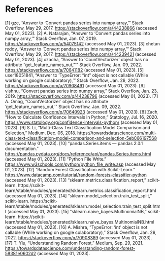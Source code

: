 # References
[1] gzc, “Answer to ‘Convert pandas series into numpy array,’” Stack Overflow, May 29, 2017. https://stackoverflow.com/a/44238866 (accessed May 01, 2023).
[2] A. Natarajan, “Answer to ‘Convert pandas series into numpy array,’” Stack Overflow, Jan. 07, 2019. https://stackoverflow.com/a/54075142 (accessed May 01, 2023).
[3]  chetan reddy, “Answer to ‘Convert pandas series into numpy array,’” Stack Overflow, May 29, 2017. https://stackoverflow.com/a/44239421 (accessed May 01, 2023).
[4] ozacha, “Answer to ‘CountVectorizer’ object has no attribute “get_feature_names_out,”’” Stack Overflow, Jan. 09, 2022. https://stackoverflow.com/a/70641182 (accessed May 01, 2023).
[5] user18051841, “Answer to ‘TypeError: “int” object is not callable (While working on google colaboratory),’” Stack Overflow, Jan. 29, 2022. https://stackoverflow.com/a/70908491 (accessed May 01, 2023).
[6] vishnu, “Convert pandas series into numpy array,” Stack Overflow, Jan. 23, 2019. https://stackoverflow.com/q/44238796 (accessed May 01, 2023).
[7] A. Omag, “CountVectorizer’ object has no attribute ‘get_feature_names_out,’” Stack Overflow, Jan. 09, 2022. https://stackoverflow.com/q/70640923 (accessed May 01, 2023).
[8] Zach, “How to Calculate Confidence Intervals in Python,” Statology, Jul. 16, 2020. https://www.statology.org/confidence-intervals-python/ (accessed May 01, 2023).
[9] S. Li, “Multi-Class Text Classification Model Comparison and Selection,” Medium, Dec. 06, 2018. https://towardsdatascience.com/multi-class-text-classification-model-comparison-and-selection-5eb066197568 (accessed May 01, 2023).
[10] “pandas.Series.items — pandas 2.0.1 documentation.” https://pandas.pydata.org/docs/reference/api/pandas.Series.items.html (accessed May 01, 2023).
[11] “Python File Write.” https://www.w3schools.com/python/python_file_write.asp (accessed May 01, 2023).
[12] “Random Forest Classification with Scikit-Learn.” https://www.datacamp.com/tutorial/random-forests-classifier-python (accessed May 01, 2023).
[13] “sklearn.metrics.classification_report,” scikit-learn. https://scikit-learn/stable/modules/generated/sklearn.metrics.classification_report.html (accessed May 01, 2023).
[14] “sklearn.model_selection.train_test_split,” scikit-learn. https://scikit-learn/stable/modules/generated/sklearn.model_selection.train_test_split.html (accessed May 01, 2023).
[15] “sklearn.naive_bayes.MultinomialNB,” scikit-learn. https://scikit-learn/stable/modules/generated/sklearn.naive_bayes.MultinomialNB.html (accessed May 01, 2023).
[16] A. Mishra, “TypeError: ‘int’ object is not callable (While working on google colaboratory),” Stack Overflow, Jan. 29, 2022. https://stackoverflow.com/q/70908389 (accessed May 01, 2023).
[17] T. Yiu, “Understanding Random Forest,” Medium, Sep. 29, 2021. https://towardsdatascience.com/understanding-random-forest-58381e0602d2 (accessed May 01, 2023).
